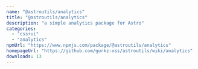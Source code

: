 ```yaml
---
name: "@astroutils/analytics"
title: "@astroutils/analytics"
description: "a simple analytics package for Astro"
categories:
  - "css+ui"
  - "analytics"
npmUrl: "https://www.npmjs.com/package/@astroutils/analytics"
homepageUrl: "https://github.com/gurkz-oss/astroutils/wiki/analytics"
downloads: 13
---
```

